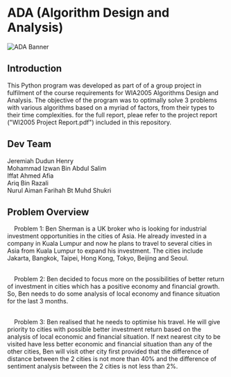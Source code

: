 # ADA (Algorithm Design and Analysis)
![ADA Banner](https://raw.githubusercontent.com/jerrykingbob/ADA/master/ADA.png)

## Introduction 
This Python program was developed as part of of a group project in fulfilment of the course requirements for WIA2005 Algorithms Design and Analysis. The objective of the program was to optimally solve 3 problems with various algorithms based on a myriad of factors, from their types to their time complexities. for the full report, pleae refer to the project report ("WI2005 Project Report.pdf") included in this repository. 

## Dev Team
Jeremiah Dudun Henry
<br> Mohammad Izwan Bin Abdul Salim
<br> Iffat Ahmed Afia
<br> Ariq Bin Razali
<br> Nurul Aiman Farihah Bt Muhd Shukri

## Problem Overview
&nbsp;&nbsp;&nbsp;
Problem 1: Ben Sherman is a UK broker who is looking for industrial investment opportunities in the cities of Asia. He already invested in a company in Kuala Lumpur and now he plans to travel to several cities in Asia from Kuala Lumpur to expand his investment. The cities include Jakarta, Bangkok, Taipei, Hong Kong, Tokyo, Beijing and Seoul. 

<br>&nbsp;&nbsp;&nbsp;
Problem 2: Ben decided to focus more on the possibilities of better return of investment in cities which has a positive economy and financial growth. So, Ben needs to do some analysis of local economy and finance situation for the last 3 months.

<br>&nbsp;&nbsp;&nbsp;
Problem 3: Ben realised that he needs to optimise his travel. He will give priority to cities with possible better investment return based on the analysis of local economic and financial situation. If next nearest city to be visited have less better economic and financial situation than any of the other cities, Ben will visit other city first provided that the difference of distance between the 2 cities is not more than 40% and the difference of sentiment analysis between the 2 cities is not less than 2%. 
